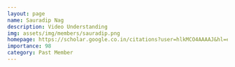```yaml
---
layout: page
name: Sauradip Nag
description: Video Understanding
img: assets/img/members/sauradip.png
homepage: https://scholar.google.co.in/citations?user=hlkMCO4AAAAJ&hl=en
importance: 98
category: Past Member
---
```

